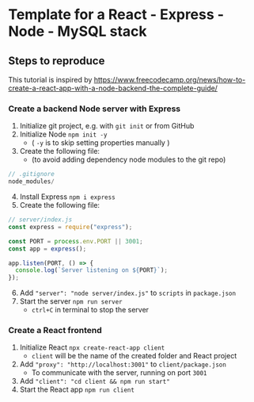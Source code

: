 
# Template for a React - Express - Node - MySQL stack

## Steps to reproduce
This tutorial is inspired by https://www.freecodecamp.org/news/how-to-create-a-react-app-with-a-node-backend-the-complete-guide/

### Create a backend Node server with Express
1. Initialize git project, e.g. with `git init` or from GitHub
2. Initialize Node `npm init -y`
   - ( `-y` is to skip setting properties manually )
3. Create the following file:
   - (to avoid adding dependency node modules to the git repo)
```js
// .gitignore
node_modules/
```
4. Install Express `npm i express`
5. Create the following file:
```js
// server/index.js
const express = require("express");

const PORT = process.env.PORT || 3001;
const app = express();

app.listen(PORT, () => {
  console.log(`Server listening on ${PORT}`);
});
```
6. Add `"server": "node server/index.js"` to `scripts` in `package.json`
7. Start the server `npm run server`
   - `ctrl+C` in terminal to stop the server

### Create a React frontend
1. Initialize React `npx create-react-app client`
   - `client` will be the name of the created folder and React project
2. Add `"proxy": "http://localhost:3001"` to `client/package.json`
   - To communicate with the server, running on port `3001`
3. Add `"client": "cd client && npm run start"`
4. Start the React app `npm run client`
